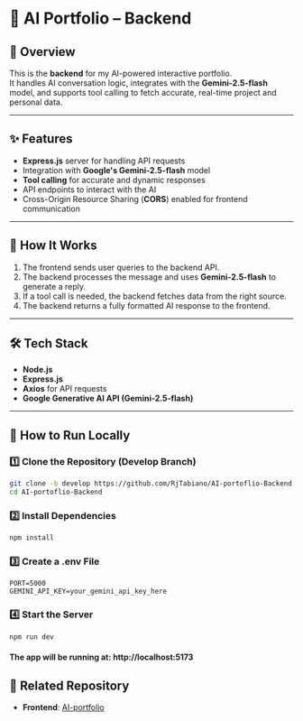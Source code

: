 # 🧠 AI Portfolio – Backend

## 📌 Overview
This is the **backend** for my AI-powered interactive portfolio.  
It handles AI conversation logic, integrates with the **Gemini-2.5-flash** model, and supports tool calling to fetch accurate, real-time project and personal data.

---

## ✨ Features
- **Express.js** server for handling API requests
- Integration with **Google's Gemini-2.5-flash** model
- **Tool calling** for accurate and dynamic responses
- API endpoints to interact with the AI
- Cross-Origin Resource Sharing (**CORS**) enabled for frontend communication

---

## 🧠 How It Works
1. The frontend sends user queries to the backend API.
2. The backend processes the message and uses **Gemini-2.5-flash** to generate a reply.
3. If a tool call is needed, the backend fetches data from the right source.
4. The backend returns a fully formatted AI response to the frontend.

---

## 🛠 Tech Stack
- **Node.js**
- **Express.js**
- **Axios** for API requests
- **Google Generative AI API (Gemini-2.5-flash)**

---

## 🚀 How to Run Locally

### **1️⃣ Clone the Repository (Develop Branch)**
```bash
git clone -b develop https://github.com/RjTabiano/AI-portoflio-Backend.git
cd AI-portoflio-Backend
```

### **2️⃣ Install Dependencies**
```bash
npm install
```

### **3️⃣ Create a .env File**
```env
PORT=5000
GEMINI_API_KEY=your_gemini_api_key_here
```

### **4️⃣ Start the Server**
```bash
npm run dev
```

#### The app will be running at: http://localhost:5173

## 📂 Related Repository
- **Frontend**: [AI-portfolio](https://github.com/RjTabiano/AI-portfolio/tree/main)